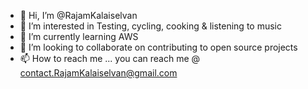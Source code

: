 - 👋 Hi, I’m @RajamKalaiselvan
- 👀 I’m interested in Testing, cycling, cooking & listening to music
- 🌱 I’m currently learning AWS
- 💞️ I’m looking to collaborate on contributing to open source projects
- 📫 How to reach me ... you can reach me @ contact.RajamKalaiselvan@gmail.com

<!---
RajamKalaiselvan/RajamKalaiselvan is a ✨ special ✨ repository because its `README.md` (this file) appears on your GitHub profile.
You can click the Preview link to take a look at your changes.
--->
